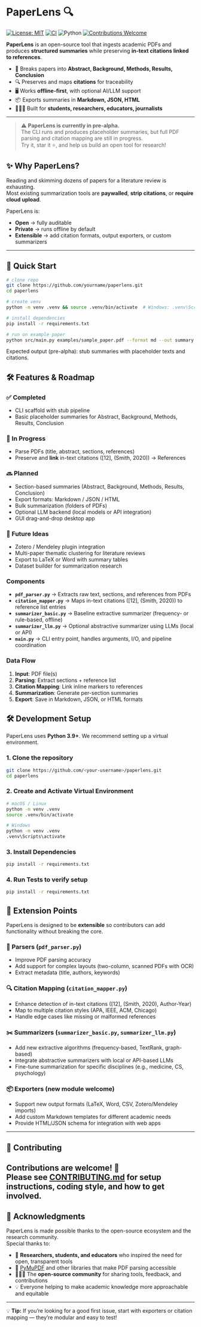 # PaperLens 🔍

[![License: MIT](https://img.shields.io/badge/License-MIT-yellow.svg)](LICENSE)
[![CI](https://github.com/keithpotz/paperlens/actions/workflows/ci.yml/badge.svg)](https://github.com/yourname/paperlens/actions/workflows/ci.yml)
![Python](https://img.shields.io/badge/python-3.9%2B-blue)
[![Contributions Welcome](https://img.shields.io/badge/contributions-welcome-brightgreen.svg)](CONTRIBUTING.md)

**PaperLens** is an open-source tool that ingests academic PDFs and produces **structured summaries** while preserving **in-text citations linked to references**.  

- 📑 Breaks papers into **Abstract, Background, Methods, Results, Conclusion**  
- 🔍 Preserves and maps **citations** for traceability  
- 🖥️ Works **offline-first**, with optional AI/LLM support  
- 📦 Exports summaries in **Markdown, JSON, HTML**  
- 🧑‍🤝‍🧑 Built for **students, researchers, educators, journalists**  

---

> ⚠️ **PaperLens is currently in pre-alpha.**  
> The CLI runs and produces placeholder summaries, but full PDF parsing and citation mapping are still in progress.  
> Try it, star it ⭐, and help us build an open tool for research!


## ✨ Why PaperLens?

Reading and skimming dozens of papers for a literature review is exhausting.  
Most existing summarization tools are **paywalled**, **strip citations**, or **require cloud upload**.  

PaperLens is:  
- **Open** → fully auditable  
- **Private** → runs offline by default  
- **Extensible** → add citation formats, output exporters, or custom summarizers  

---

## 🚀 Quick Start

```bash
# clone repo
git clone https://github.com/yourname/paperlens.git
cd paperlens

# create venv
python -m venv .venv && source .venv/bin/activate  # Windows: .venv\Scripts\activate

# install dependencies
pip install -r requirements.txt

# run on example paper
python src/main.py examples/sample_paper.pdf --format md --out summary.md
```

Expected output (pre-alpha): stub summaries with placeholder texts and citations.

## 🛠 Features & Roadmap

### ✅ Completed
- CLI scaffold with stub pipeline
- Basic placeholder summaries for Abstract, Background, Methods, Results, Conclusion

### 🚧 In Progress
- Parse PDFs (title, abstract, sections, references)
- Preserve and **link** in-text citations ([12], (Smith, 2020)) → References

### 🔜 Planned
- Section-based summaries (Abstract, Background, Methods, Results, Conclusion)
- Export formats: Markdown / JSON / HTML
- Bulk summarization (folders of PDFs)
- Optional LLM backend (local models or API integration)
- GUI drag-and-drop desktop app

### 🌟 Future Ideas
- Zotero / Mendeley plugin integration
- Multi-paper thematic clustering for literature reviews
- Export to LaTeX or Word with summary tables
- Dataset builder for summarization research


### Components
- **`pdf_parser.py`** → Extracts raw text, sections, and references from PDFs  
- **`citation_mapper.py`** → Maps in-text citations ([12], (Smith, 2020)) to reference list entries  
- **`summarizer_basic.py`** → Baseline extractive summarizer (frequency- or rule-based, offline)  
- **`summarizer_llm.py`** → Optional abstractive summarizer using LLMs (local or API)  
- **`main.py`** → CLI entry point, handles arguments, I/O, and pipeline coordination  

### Data Flow
1. **Input**: PDF file(s)  
2. **Parsing**: Extract sections + reference list  
3. **Citation Mapping**: Link inline markers to references  
4. **Summarization**: Generate per-section summaries  
5. **Export**: Save in Markdown, JSON, or HTML formats  



## 🛠 Development Setup

PaperLens uses **Python 3.9+**. We recommend setting up a virtual environment.

### 1. Clone the repository
```bash
git clone https://github.com/<your-username>/paperlens.git
cd paperlens
```
### 2. Create and Activate Virtual Environment
```bash
# macOS / Linux
python -m venv .venv
source .venv/bin/activate

# Windows
python -m venv .venv
.venv\Scripts\activate
```
### 3. Install Dependencies
```bash
pip install -r requirements.txt
```
### 4. Run Tests to verify setup
```bash
pip install -r requirements.txt
```
## 🔌 Extension Points

PaperLens is designed to be **extensible** so contributors can add functionality without breaking the core.

### 📄 Parsers (`pdf_parser.py`)
- Improve PDF parsing accuracy  
- Add support for complex layouts (two-column, scanned PDFs with OCR)  
- Extract metadata (title, authors, keywords)  

### 🔍 Citation Mapping (`citation_mapper.py`)
- Enhance detection of in-text citations ([12], (Smith, 2020), Author-Year)  
- Map to multiple citation styles (APA, IEEE, ACM, Chicago)  
- Handle edge cases like missing or malformed references  

### ✂️ Summarizers (`summarizer_basic.py`, `summarizer_llm.py`)
- Add new extractive algorithms (frequency-based, TextRank, graph-based)  
- Integrate abstractive summarizers with local or API-based LLMs  
- Fine-tune summarization for specific disciplines (e.g., medicine, CS, psychology)  

### 📦 Exporters (new module welcome)
- Support new output formats (LaTeX, Word, CSV, Zotero/Mendeley imports)  
- Add custom Markdown templates for different academic needs  
- Provide HTML/JSON schema for integration with web apps  

---
## 🤝 Contributing

Contributions are welcome! 🎉  
Please see [CONTRIBUTING.md](CONTRIBUTING.md) for setup instructions, coding style, and how to get involved.
---

## 🌟 Acknowledgments

PaperLens is made possible thanks to the open-source ecosystem and the research community.  
Special thanks to:

- 📰 **Researchers, students, and educators** who inspired the need for open, transparent tools  
- 📑 [PyMuPDF](https://pymupdf.readthedocs.io/) and other libraries that make PDF parsing accessible  
- 🧑‍🤝‍🧑 The **open-source community** for sharing tools, feedback, and contributions  
- 💡 Everyone helping to make academic knowledge more approachable and equitable  

---


💡 **Tip:** If you’re looking for a good first issue, start with exporters or citation mapping — they’re modular and easy to test!

